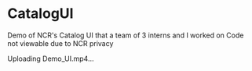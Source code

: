 # CatalogUI
Demo of NCR's Catalog UI that a team of 3 interns and I worked on
Code not viewable due to NCR privacy

Uploading Demo_UI.mp4…
